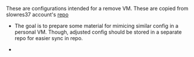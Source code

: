These are configurations intended for a remove VM. 
These are copied from slowres37 account's [repo](https://github.com/slowres37/gcp_env/tree/main)

* The goal is to prepare some material for mimicing similar config in a personal VM. Though, adjusted config should be stored in a separate repo for easier sync in repo.

* 

